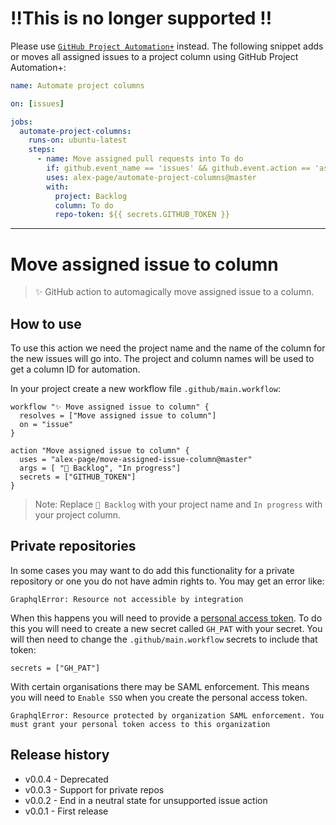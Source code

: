 # ‼️This is no longer supported ‼️

Please use [`GitHub Project Automation+`](https://github.com/marketplace/actions/github-project-automation) instead. The following snippet adds or moves all assigned issues to a project column using GitHub Project Automation+:

```yml
name: Automate project columns

on: [issues]

jobs:
  automate-project-columns:
    runs-on: ubuntu-latest
    steps:
      - name: Move assigned pull requests into To do
        if: github.event_name == 'issues' && github.event.action == 'assigned'
        uses: alex-page/automate-project-columns@master
        with:
          project: Backlog
          column: To do
          repo-token: ${{ secrets.GITHUB_TOKEN }}
```

---


# Move assigned issue to column

> ✨ GitHub action to automagically move assigned issue to a column.


## How to use

To use this action we need the project name and the name of the column for the new issues will go into. The project and column names will be used to get a column ID for automation.

In your project create a new workflow file `.github/main.workflow`:
```
workflow "✨ Move assigned issue to column" {
  resolves = ["Move assigned issue to column"]
  on = "issue"
}

action "Move assigned issue to column" {
  uses = "alex-page/move-assigned-issue-column@master"
  args = [ "🎒 Backlog", "In progress"]
  secrets = ["GITHUB_TOKEN"]
}
```

> Note: Replace `🎒 Backlog` with your project name and `In progress` with your project column.


## Private repositories

In some cases you may want to do add this functionality for a private repository or one you do not have admin rights to. You may get an error like:
```shell
GraphqlError: Resource not accessible by integration
```

When this happens you will need to provide a [personal access token](https://help.github.com/en/articles/creating-a-personal-access-token-for-the-command-line). To do this you will need to create a new secret called `GH_PAT` with your secret. You will then need to change the `.github/main.workflow` secrets to include that token:
```
secrets = ["GH_PAT"]
```

With certain organisations there may be SAML enforcement. This means you will need to `Enable SSO` when you create the personal access token.
```
GraphqlError: Resource protected by organization SAML enforcement. You must grant your personal token access to this organization
```


## Release history

- v0.0.4 - Deprecated
- v0.0.3 - Support for private repos
- v0.0.2 - End in a neutral state for unsupported issue action
- v0.0.1 - First release
